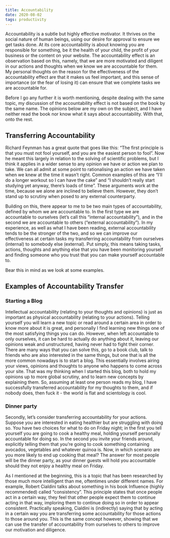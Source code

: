 ```yaml
---
title: Accountability
date: 2020-08-02
tags: productivity
---
```


Accountability is a subtle but highly effective motivator. It thrives on the social nature of human beings, using our desire for approval to ensure we get tasks done. At its core accountability is about knowing you are responsible for something, be it the health of your child, the profit of your business or the content on your website. The accountability effect is an observation based on this, namely, that we are more motivated and diligent in our actions and thoughts when we know we are accountable for them. My personal thoughts on the reason for the effectiveness of the accountability effect are that it makes us feel important, and this sense of importance (or the fear of losing it) can ensure that we complete tasks we are accountable for.

Before I go any further it is worth mentioning, despite dealing with the same topic, my discussion of the accountability effect is not based on the book by the same name. The opinions below are my own on the subject, and I have neither read the book nor know what it says about accountability. With that, onto the rest.

## Transferring Accountability

Richard Feynman has a great quote that goes like this: “The first principle is that you must not fool yourself, and you are the easiest person to fool”. Now he meant this largely in relation to the solving of scientific problems, but I think it applies in a wider sense to any opinion we have or action we plan to take. We can all admit at some point to rationalising an action we have taken when we knew at the time it wasn’t right. Common examples of this are “I’ll do a longer workout so I can have the cake” and “I shouldn’t really start studying yet anyway, there’s loads of time”. These arguments work at the time, because we alone are inclined to believe them. However, they don’t stand up to scrutiny when posed to any external counterparty.

Building on this, there appear to me to be two main types of accountability, defined by whom we are accountable to. In the first type we are accountable to ourselves (let’s call this “internal accountability”), and in the second we are accountable to others (“external accountability”). In my experience, as well as what I have been reading, external accountability tends to be the stronger of the two, and so we can improve our effectiveness at certain tasks my transferring accountability from ourselves (internal) to somebody else (external). Put simply, this means taking tasks, actions, thoughts and anything else that you have been monitoring yourself and finding someone who you trust that you can make yourself accountable to.

Bear this in mind as we look at some examples.

## Examples of Accountability Transfer

### Starting a Blog

Intellectual accountability (relating to your thoughts and opinions) is just as important as physical accountability (relating to your actions). Telling yourself you will learn a new topic or read around a certain area in order to know more about it is great, and personally I find learning new things one of the most satisfying things you can do. However, when left accountable to only ourselves, it can be hard to actually do anything about it, leaving our opinions weak and unstructured, having never had to fight their corner. There are many ways that you can solve this, go to a book club, talk to friends who are also interested in the same things, but one that is all the more common nowadays is to start a blog. This essentially involves airing your views, opinions and thoughts to anyone who happens to come across your site. That was my thinking when I started this blog, both to hold my opinions up to more global scrutiny, and to learn new concepts by explaining them. So, assuming at least one person reads my blog, I have successfully transferred accountability for my thoughts to them, and if nobody does, then fuck it - the world is flat and scientology is cool.

### Dinner party

Secondly, let’s consider transferring accountability for your actions. Suppose you are interested in eating healthier but are struggling with doing so. You have two choices for what to do on Friday night; in the first you tell yourself you are going to cook a healthy meal, holding yourself personally accountable for doing so. In the second you invite your friends around, explicitly telling them that you’re going to cook something containing avocados, vegetables and whatever quinoa is. Now, in which scenario are you more likely to end up cooking that meal? The answer for most people will be the dinner party, as your dinner guests will hold you accountable should they not enjoy a healthy meal on Friday.

As I mentioned at the beginning, this is a topic that has been researched by those much more intelligent than me, oftentimes under different names. For example, Robert Cialdini talks about something in his book Influence (highly recommended) called “consistency”. This principle states that once people act in a certain way, they feel that other people expect them to continue acting in that way, imploring them to continue doing so in order to appear consistent. Practically speaking, Cialdini is (indirectly) saying that by acting in a certain way you are transferring some accountability for those actions to those around you. This is the same concept however, showing that we can use the transfer of accountability from ourselves to others to improve our motivation and diligence.
